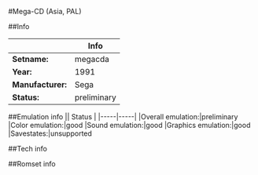 #Mega-CD (Asia, PAL)

##Info

||Info|
|-----|-----|
|**Setname:**|megacda
|**Year:**|1991
|**Manufacturer:**|Sega
|**Status:**|preliminary

##Emulation info
|| Status |
|-----|-----|
|Overall emulation:|preliminary
|Color emulation:|good
|Sound emulation:|good
|Graphics emulation:|good
|Savestates:|unsupported

##Tech info

##Romset info

<!--- START OF EDITED COMMENT DO NOT TOUCH TEXT ABOVE-->

